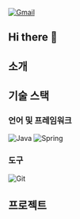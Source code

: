 [![Gmail](https://img.shields.io/badge/Gmail-D14836?style=for-the-badge&logo=gmail&logoColor=white)](mailto:your.email@gmail.com)

## Hi there 👋

## 소개



## 기술 스택

### 언어 및 프레임워크
![Java](https://img.shields.io/badge/Java-ED8B00?style=for-the-badge&logo=java&logoColor=white)
![Spring](https://img.shields.io/badge/Spring-6DB33F?style=for-the-badge&logo=spring&logoColor=white)

### 도구
![Git](https://img.shields.io/badge/Git-F05032?style=for-the-badge&logo=git&logoColor=white)

## 프로젝트



<!--
**Leoryu90/Leoryu90** is a ✨ _special_ ✨ repository because its `README.md` (this file) appears on your GitHub profile.

Here are some ideas to get you started:

- 🔭 I’m currently working on ...
- 🌱 I’m currently learning ...
- 👯 I’m looking to collaborate on ...
- 🤔 I’m looking for help with ...
- 💬 Ask me about ...
- 📫 How to reach me: ...
- 😄 Pronouns: ...
- ⚡ Fun fact: ...
-->
